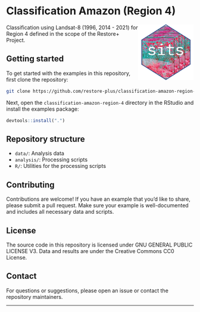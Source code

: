 
# Classification Amazon (Region 4)

<img src=".github/images/sits_sticker.png" alt="SITS icon" align="right" height="150" width="150"/>

<!-- badges: start -->
<!-- badges: end -->

Classification using Landsat-8 (1996, 2014 - 2021) for Region 4 defined
in the scope of the Restore+ Project.

## Getting started

To get started with the examples in this repository, first clone the
repository:

``` sh
git clone https://github.com/restore-plus/classification-amazon-region-4
```

Next, open the `classification-amazon-region-4` directory in the RStudio
and install the examples package:

``` r
devtools::install(".")
```

## Repository structure

- `data/`: Analysis data
- `analysis/`: Processing scripts
- `R/`: Utilities for the processing scripts

## Contributing

Contributions are welcome! If you have an example that you’d like to
share, please submit a pull request. Make sure your example is
well-documented and includes all necessary data and scripts.

## License

The source code in this repository is licensed under GNU GENERAL PUBLIC
LICENSE V3. Data and results are under the Creative Commons CC0 License.

## Contact

For questions or suggestions, please open an issue or contact the
repository maintainers.

------------------------------------------------------------------------
